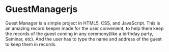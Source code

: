 # GuestManagerjs

Guest Manager is a simple project in HTML5, CSS, and JavaScript. 
This is an amazing record keeper made for the user convenient, to help them keep the records of the guest coming in any ceremony(like a birthday party, Seminar, etc). And the user has to type the name and address of the guest to keep them in records.
